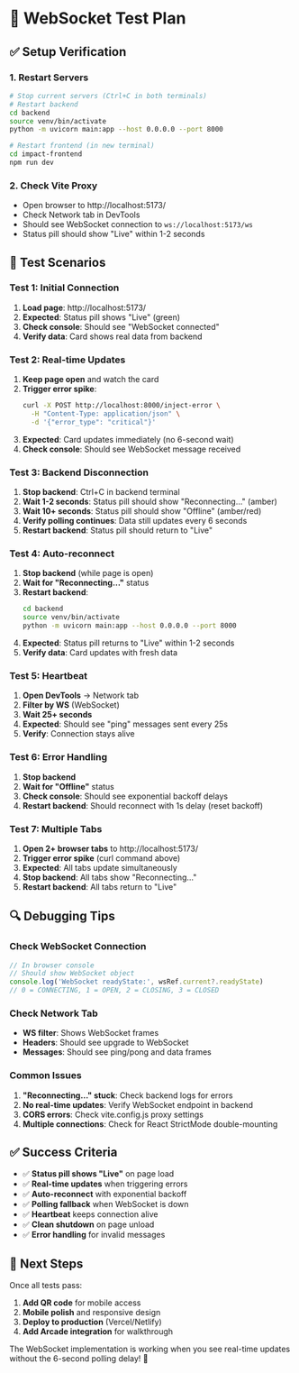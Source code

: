 # 🧪 WebSocket Test Plan

## ✅ **Setup Verification**

### **1. Restart Servers**
```bash
# Stop current servers (Ctrl+C in both terminals)
# Restart backend
cd backend
source venv/bin/activate
python -m uvicorn main:app --host 0.0.0.0 --port 8000

# Restart frontend (in new terminal)
cd impact-frontend
npm run dev
```

### **2. Check Vite Proxy**
- Open browser to http://localhost:5173/
- Check Network tab in DevTools
- Should see WebSocket connection to `ws://localhost:5173/ws`
- Status pill should show "Live" within 1-2 seconds

## 🎯 **Test Scenarios**

### **Test 1: Initial Connection**
1. **Load page**: http://localhost:5173/
2. **Expected**: Status pill shows "Live" (green)
3. **Check console**: Should see "WebSocket connected"
4. **Verify data**: Card shows real data from backend

### **Test 2: Real-time Updates**
1. **Keep page open** and watch the card
2. **Trigger error spike**: 
   ```bash
   curl -X POST http://localhost:8000/inject-error \
     -H "Content-Type: application/json" \
     -d '{"error_type": "critical"}'
   ```
3. **Expected**: Card updates immediately (no 6-second wait)
4. **Check console**: Should see WebSocket message received

### **Test 3: Backend Disconnection**
1. **Stop backend**: Ctrl+C in backend terminal
2. **Wait 1-2 seconds**: Status pill should show "Reconnecting…" (amber)
3. **Wait 10+ seconds**: Status pill should show "Offline" (amber/red)
4. **Verify polling continues**: Data still updates every 6 seconds
5. **Restart backend**: Status pill should return to "Live"

### **Test 4: Auto-reconnect**
1. **Stop backend** (while page is open)
2. **Wait for "Reconnecting…"** status
3. **Restart backend**: 
   ```bash
   cd backend
   source venv/bin/activate
   python -m uvicorn main:app --host 0.0.0.0 --port 8000
   ```
4. **Expected**: Status pill returns to "Live" within 1-2 seconds
5. **Verify data**: Card updates with fresh data

### **Test 5: Heartbeat**
1. **Open DevTools** → Network tab
2. **Filter by WS** (WebSocket)
3. **Wait 25+ seconds**
4. **Expected**: Should see "ping" messages sent every 25s
5. **Verify**: Connection stays alive

### **Test 6: Error Handling**
1. **Stop backend**
2. **Wait for "Offline"** status
3. **Check console**: Should see exponential backoff delays
4. **Restart backend**: Should reconnect with 1s delay (reset backoff)

### **Test 7: Multiple Tabs**
1. **Open 2+ browser tabs** to http://localhost:5173/
2. **Trigger error spike** (curl command above)
3. **Expected**: All tabs update simultaneously
4. **Stop backend**: All tabs show "Reconnecting…"
5. **Restart backend**: All tabs return to "Live"

## 🔍 **Debugging Tips**

### **Check WebSocket Connection**
```javascript
// In browser console
// Should show WebSocket object
console.log('WebSocket readyState:', wsRef.current?.readyState)
// 0 = CONNECTING, 1 = OPEN, 2 = CLOSING, 3 = CLOSED
```

### **Check Network Tab**
- **WS filter**: Shows WebSocket frames
- **Headers**: Should see upgrade to WebSocket
- **Messages**: Should see ping/pong and data frames

### **Common Issues**
1. **"Reconnecting…" stuck**: Check backend logs for errors
2. **No real-time updates**: Verify WebSocket endpoint in backend
3. **CORS errors**: Check vite.config.js proxy settings
4. **Multiple connections**: Check for React StrictMode double-mounting

## ✅ **Success Criteria**

- ✅ **Status pill shows "Live"** on page load
- ✅ **Real-time updates** when triggering errors
- ✅ **Auto-reconnect** with exponential backoff
- ✅ **Polling fallback** when WebSocket is down
- ✅ **Heartbeat** keeps connection alive
- ✅ **Clean shutdown** on page unload
- ✅ **Error handling** for invalid messages

## 🚀 **Next Steps**

Once all tests pass:
1. **Add QR code** for mobile access
2. **Mobile polish** and responsive design
3. **Deploy to production** (Vercel/Netlify)
4. **Add Arcade integration** for walkthrough

The WebSocket implementation is working when you see real-time updates without the 6-second polling delay! 🎉 